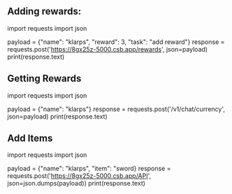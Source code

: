 ## Adding rewards:

import requests
import json

payload = {"name": "klarps", "reward": 3, "task": "add reward"}
response = requests.post('https://8gx25z-5000.csb.app/rewards', json=payload)
print(response.text)

## Getting Rewards
import requests
import json

payload = {"name": "klarps"}
response = requests.post('/v1/chat/currency', json=payload)
print(response.text)

## Add Items
import requests
import json

payload = {"name": "klarps", "item": "sword}
response = requests.post('https://8gx25z-5000.csb.app/API', json=json.dumps(payload))
print(response.text)
